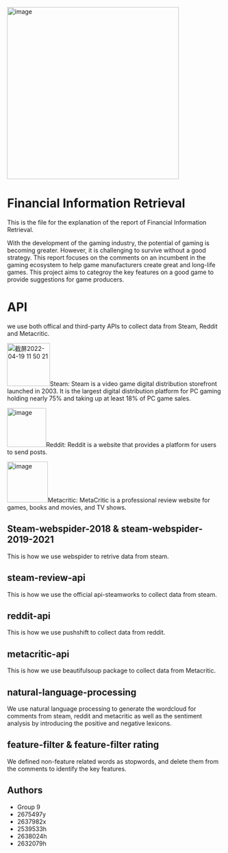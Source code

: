 <img width="401" alt="image" src="https://user-images.githubusercontent.com/101479845/163987059-903b3592-46dd-4217-b138-7c3a2c5ce966.png">  

# Financial Information Retrieval
This is the file for the explanation of the report of Financial Information Retrieval. 

With the development of the gaming industry, the potential of gaming is becoming greater. However, it is challenging to survive without a good strategy. This report focuses on the comments on an incumbent in the gaming ecosystem to help game manufacturers create great and long-life games. This project aims to categroy the key features on a good game to provide suggestions for game producers.

# API

we use both offical and third-party APIs to collect data from Steam, Reddit and Metacritic.

<img width="100" alt="截屏2022-04-19 11 50 21" src="https://user-images.githubusercontent.com/101479845/163988140-f6d1f721-eb99-4f2b-96c0-a294b900e91f.png">Steam: Steam is a video game digital distribution storefront launched in 2003. It is the largest digital distribution platform for PC gaming holding nearly 75% and taking up at least 18% of PC game sales.

<img width="91" alt="image" src="https://user-images.githubusercontent.com/101479845/163988647-e92ff8a7-aae3-423a-847b-dbce2e731e5e.png">Reddit: Reddit is a website that provides a platform for users to send posts. 

<img width="95" alt="image" src="https://user-images.githubusercontent.com/101479845/163988991-aa897059-d083-4667-a687-547bfddd1c36.png">Metacritic: MetaCritic is a professional review website for games, books and movies, and TV shows. 

## Steam-webspider-2018 & steam-webspider-2019-2021

This is how we use webspider to retrive data from steam.

## steam-review-api

This is how we use the official api-steamworks to collect data from steam.

## reddit-api

This is how we use pushshift to collect data from reddit.

## metacritic-api

This is how we use beautifulsoup package to collect data from Metacritic.

## natural-language-processing

We use natural language processing to generate the wordcloud for comments from steam, reddit and metacritic as well as the sentiment analysis by introducing the positive and negative lexicons.

## feature-filter & feature-filter rating

We defined non-feature related words as stopwords, and delete them from the comments to identify the key features.

## Authors

* Group 9
* 2675497y
* 2637982x
* 2539533h
* 2638024h
* 2632079h
